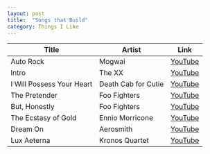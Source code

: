 ```yaml
---
layout: post
title:  "Songs that Build"
category: Things I Like
---
```


| Title | Artist | Link |
| ----- | ------ | ---- |
| Auto Rock | Mogwai | [YouTube](https://www.youtube.com/watch?v=9hMw9AavXqU) |
| Intro | The XX | [YouTube](https://www.youtube.com/watch?v=veHqJSC-9Lo) |
| I Will Possess Your Heart | Death Cab for Cutie | [YouTube](https://www.youtube.com/watch?v=pq-yP7mb8UE) |
| The Pretender | Foo Fighters | [YouTube](https://www.youtube.com/watch?v=SBjQ9tuuTJQ) |
| But, Honestly | Foo Fighters | [YouTube](https://www.youtube.com/watch?v=7DtCdO6jfG0) |
| The Ecstasy of Gold | Ennio Morricone | [YouTube](https://www.youtube.com/watch?v=AZhYCERJp4s) |
| Dream On | Aerosmith | [YouTube](https://www.youtube.com/watch?v=cvCFRGn7EEQ) |
| Lux Aeterna | Kronos Quartet | [YouTube](https://www.youtube.com/watch?v=oc3Cq89P97Y) |
